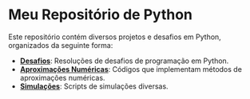 # Meu Repositório de Python

Este repositório contém diversos projetos e desafios em Python, organizados da seguinte forma:

- **[Desafios](desafios/README.md)**: Resoluções de desafios de programação em Python.
- **[Aproximações Numéricas](aproximacoes_numericas/README.md)**: Códigos que implementam métodos de aproximações numéricas.
- **[Simulações](simulacoes/README.md)**: Scripts de simulações diversas.

